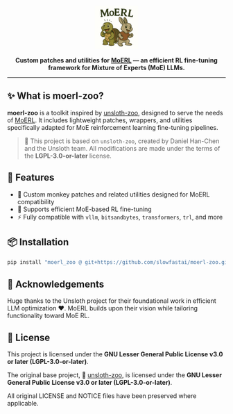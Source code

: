 <div align="center">

<a href="https://github.com/slowfastai/moerl">
  <img alt="moerl logo" src="https://raw.githubusercontent.com/slowfastai/moerl/main/docs/assets/logo.png" height="100">
</a>

<p>
  <b>Custom patches and utilities for <a href="https://github.com/slowfastai/moerl">MoERL</a> — an efficient RL fine-tuning framework for Mixture of Experts (MoE) LLMs.</b>
</p>

</div>

---

## ✨ What is moerl-zoo?

**moerl-zoo** is a toolkit inspired by [unsloth-zoo](https://github.com/unslothai/unsloth-zoo), designed to serve the needs of [MoERL](https://github.com/slowfastai/moerl). It includes lightweight patches, wrappers, and utilities specifically adapted for MoE reinforcement learning fine-tuning pipelines.

> 🦥 This project is based on `unsloth-zoo`, created by Daniel Han-Chen and the Unsloth team. All modifications are made under the terms of the **LGPL-3.0-or-later** license.

## 🚀 Features

- 🧩 Custom monkey patches and related utilities designed for MoERL compatibility
- 🚀 Supports efficient MoE-based RL fine-tuning  
- ⚡ Fully compatible with `vllm`, `bitsandbytes`, `transformers`, `trl`, and more  

## 📦 Installation

```bash
pip install "moerl_zoo @ git+https://github.com/slowfastai/moerl-zoo.git"
```
## 🤝 Acknowledgements

Huge thanks to the Unsloth project for their foundational work in efficient LLM optimization ❤️. MoERL builds upon their vision while tailoring functionality toward MoE RL.

## 📜 License

This project is licensed under the **GNU Lesser General Public License v3.0 or later (LGPL-3.0-or-later)**.

The original base project, 🦥 [unsloth-zoo](https://github.com/unslothai/unsloth-zoo), is licensed under the **GNU Lesser General Public License v3.0 or later (LGPL-3.0-or-later)**.


All original LICENSE and NOTICE files have been preserved where applicable.